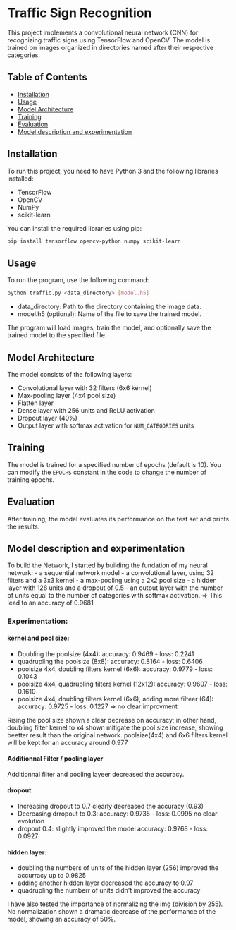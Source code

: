 # Traffic Sign Recognition

This project implements a convolutional neural network (CNN) for recognizing traffic signs using TensorFlow and OpenCV. The model is trained on images organized in directories named after their respective categories.

## Table of Contents

- [Installation](#installation)
- [Usage](#usage)
- [Model Architecture](#model-architecture)
- [Training](#training)
- [Evaluation](#evaluation)
- [Model description and experimentation](#model-description-and-experimentation)

## Installation

To run this project, you need to have Python 3 and the following libraries installed:

- TensorFlow
- OpenCV
- NumPy
- scikit-learn

You can install the required libraries using pip:

```bash
pip install tensorflow opencv-python numpy scikit-learn
```

## Usage

To run the program, use the following command:
```bash
python traffic.py <data_directory> [model.h5]
```
- data_directory: Path to the directory containing the image data.
- model.h5 (optional): Name of the file to save the trained model.

The program will load images, train the model, and optionally save the trained model to the specified file.

## Model Architecture

The model consists of the following layers:

- Convolutional layer with 32 filters (6x6 kernel)
- Max-pooling layer (4x4 pool size)
- Flatten layer
- Dense layer with 256 units and ReLU activation
- Dropout layer (40%)
- Output layer with softmax activation for `NUM_CATEGORIES` units

## Training

The model is trained for a specified number of epochs (default is 10). You can modify the `EPOCHS` constant in the code to change the number of training epochs.

## Evaluation

After training, the model evaluates its performance on the test set and prints the results.

## Model description and experimentation
To build the Network, I started by  building the fundation  of my neural network:
    - a sequential network model
    - a convolutional layer, using 32 filters and a 3x3 kernel
    - a max-pooling using a 2x2 pool size
    - a hidden layer with 128 units and a dropout of 0.5
    - an output layer with the number of units equal to the number of categories with softmax activation.
    => This lead to an  accuracy of 0.9681

### Experimentation:  

#### kernel and pool size:

- Doubling the poolsize (4x4): accuracy: 0.9469 - loss: 0.2241
- quadrupling the poolsize (8x8): accuracy: 0.8164 - loss: 0.6406  
- poolsize 4x4, doubling filters kernel (6x6): accuracy: 0.9779 - loss: 0.1043
- poolsize 4x4, quadrupling filters kernel (12x12): accuracy: 0.9607 - loss: 0.1610
- poolsize 4x4, doubling filters kernel (6x6), adding more filteer (64): accuracy: 0.9725 - loss: 0.1227 => no clear improvment

Rising the pool size shown a clear decrease on accuracy; in other hand, doubling filter kernel to x4 shown mitigate the pool size increase, showing beetter result than the original network.
poolsize(4x4) and 6x6 filters kernel will be kept for an accuracy around 0.977

#### Additionnal Filter / pooling layer

Additionnal filter and pooling layeer  decreased the accuracy.

#### dropout

- Increasing dropout to 0.7 clearly decreased the accuracy (0.93)
- Decreasing drropout to 0.3: accuracy: 0.9735 - loss: 0.0995  no clear evolution
- dropout 0.4: slightly improved the model accuracy: 0.9768 - loss: 0.0927

#### hidden layer:

- doubling the numbers of units of the hidden layer (256) improved the accurracy up to 0.9825
- adding another hidden layer decreased the accuracy to 0.97
- quadrupling the numberr of units didn't improved the accuracy

I have also tested the importance of normalizing the img (division  by 255). No normalization shown a dramatic decrease of the performance of the model, showing an accuracy of 50%.